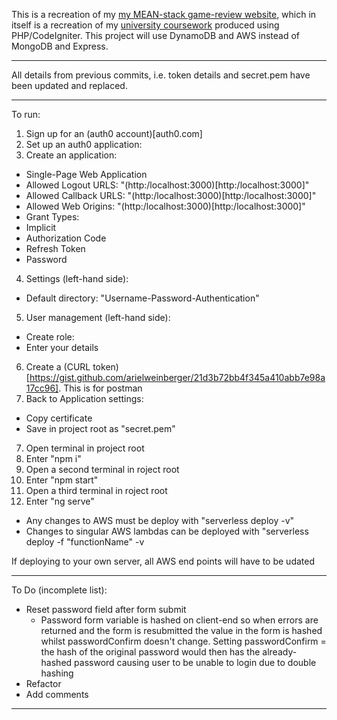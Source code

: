 This is a recreation of my [my MEAN-stack game-review website](https://github.com/JonathanMSifleet/MEANReviewWebsite), which in itself is a recreation of my [university coursework](https://github.com/JonathanMSifleet/GameReviewWebsite) produced using PHP/CodeIgniter. This project will use DynamoDB and AWS instead of MongoDB and Express.

*******************

All details from previous commits, i.e. token details and secret.pem have been updated and replaced.

*******************
To run:
1. Sign up for an (auth0 account)[auth0.com]
2. Set up an auth0 application:
3. Create an application:
- Single-Page Web Application
- Allowed Logout URLS: "(http:/localhost:3000)[http:/localhost:3000]"
- Allowed Callback URLS: "(http:/localhost:3000)[http:/localhost:3000]"
- Allowed Web Origins: "(http:/localhost:3000)[http:/localhost:3000]"
- Grant Types:
 - Implicit
 - Authorization Code
 - Refresh Token
 - Password
4. Settings (left-hand side):
- Default directory: "Username-Password-Authentication"
5. User management (left-hand side):
- Create role:
 - Enter your details
6. Create a (CURL token)[https://gist.github.com/arielweinberger/21d3b72bb4f345a410abb7e98a17cc96]. This is for postman
7. Back to Application settings:
 - Copy certificate
 - Save in project root as "secret.pem"
7. Open terminal in project root
8. Enter "npm i"
9. Open a second terminal in roject root
10. Enter "npm start"
11. Open a third terminal in roject root
12. Enter "ng serve"
- Any changes to AWS must be deploy with "serverless deploy -v"
- Changes to singular AWS lambdas can be deployed with "serverless deploy -f "functionName" -v

If deploying to your own server, all AWS end points will have to be udated
*******************

To Do (incomplete list):
- Reset password field after form submit
  - Password form variable is hashed on client-end so when errors are returned and the form is resubmitted the value in the form is hashed whilst passwordConfirm doesn't change. Setting passwordConfirm = the hash of the original password would then has the already-hashed password causing user to be unable to login due to double hashing
- Refactor
- Add comments

*******************
